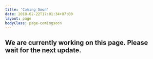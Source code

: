 ```yaml
---
title: 'Coming Soon'
date: 2018-02-22T17:01:34+07:00
layout: page
bodyClass: page-comingsoon
---
```


## We are currently working on this page. Please wait for the next update.  
